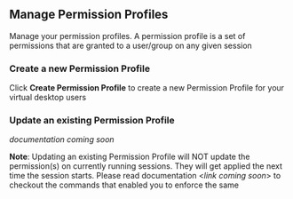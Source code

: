 ## Manage Permission Profiles

Manage your permission profiles. A permission profile is a set of permissions that are granted to a user/group on any given session

### Create a new Permission Profile

Click **Create Permission Profile** to create a new Permission Profile for your virtual desktop users

### Update an existing Permission Profile

*documentation coming soon*

>
>
**Note**: Updating an existing Permission Profile will NOT update the permission(s) on currently running sessions. They will get applied the next time the session starts.
Please read documentation <*link coming soon*> to checkout the commands that enabled you to enforce the same

